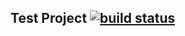 Test Project [![build status](http://gitlab.onthefive.com/ci/projects/1/status.png?ref=master)](http://gitlab.onthefive.com/ci/projects/1?ref=master)
------------

